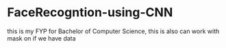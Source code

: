 # FaceRecogntion-using-CNN
this is my FYP for Bachelor of Computer Science, this is also can work with mask on if we have data 
